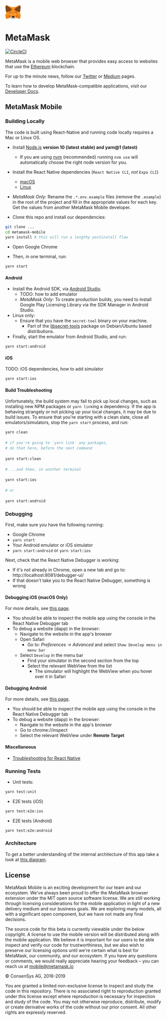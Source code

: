 ![MetaMask logo](logo.png?raw=true)

# MetaMask

[![CircleCI](https://circleci.com/gh/MetaMask/metamask-mobile/tree/develop.svg?style=shield)](https://circleci.com/gh/MetaMask/metamask-mobile/tree/develop)

MetaMask is a mobile web browser that provides easy access to websites that use the [Ethereum](https://ethereum.org/) blockchain.

For up to the minute news, follow our [Twitter](https://twitter.com/metamask_io) or [Medium](https://medium.com/metamask) pages.

To learn how to develop MetaMask-compatible applications, visit our [Developer Docs](https://metamask.github.io/metamask-docs/).

## MetaMask Mobile

### Building Locally

The code is built using React-Native and running code locally requires a Mac or Linux OS.

- Install [Node.js](https://nodejs.org) **version 10 (latest stable) and yarn@1 (latest)**
  - If you are using [nvm](https://github.com/creationix/nvm#installation) (recommended) running `nvm use` will automatically choose the right node version for you.

- Install the React Native dependencies (`React Native CLI`, _not_ `Expo CLI`)
  - [macOS](https://facebook.github.io/react-native/docs/getting-started.html#installing-dependencies-1)
  - [Linux](https://facebook.github.io/react-native/docs/getting-started.html#installing-dependencies-2)

- _MetaMask Only:_ Rename the `.*.env.example` files (remove the `.example`) in the root of the project and fill in the appropriate values for each key. Get the values from another MetaMask Mobile developer.

- Clone this repo and install our dependencies:

```bash
git clone ...
cd metamask-mobile
yarn install # this will run a lengthy postinstall flow
```

- Open Google Chrome

- Then, in one terminal, run:

```bash
yarn start
```

#### Android

- Install the Android SDK, via [Android Studio](https://developer.android.com/studio).
  - TODO: how to add emulator
  - _MetaMask Only:_ To create production builds, you need to install Google Play Licensing Library via the SDK Manager in Android Studio.
- Linux only:
  - Ensure that you have the `secret-tool` binary on your machine.
    - Part of the [libsecret-tools](https://launchpad.net/ubuntu/bionic/+package/libsecret-tools) package on Debian/Ubuntu based distributions.
- Finally, start the emulator from Android Studio, and run:

```bash
yarn start:android
```

#### iOS

TODO: iOS dependencies, how to add simulator

```bash
yarn start:ios
```

#### Build Troubleshooting

Unfortunately, the build system may fail to pick up local changes, such as installing new NPM packages or `yarn link`ing a dependency.
If the app is behaving strangely or not picking up your local changes, it may be due to build issues.
To ensure that you're starting with a clean slate, close all emulators/simulators, stop the `yarn start` process, and run:

```bash
yarn clean

# if you're going to `yarn link` any packages,
# do that here, before the next command

yarn start:clean

# ...and then, in another terminal

yarn start:ios

# or

yarn start:android
```

### Debugging

First, make sure you have the following running:

- Google Chrome
- `yarn start`
- Your Android emulator or iOS simulator
- `yarn start:android` or `yarn start:ios`

Next, check that the React Native Debugger is working:

- If it's not already in Chrome, open a new tab and go to: http://localhost:8081/debugger-ui/
- If that doesn't take you to the React Native Debugger, something is wrong

#### Debugging iOS (macOS Only)

For more details, see [this page](https://medium.com/@mattcroak718/debugging-your-iphone-mobile-web-app-using-safari-development-tools-71240657c487).

- You should be able to inspect the mobile app using the console in the React Native Debugger tab
- To debug a website (dapp) in the browser:
  - Navigate to the website in the app's browser
  - Open Safari
    - Go to: _Preferences -> Advanced_ and select `Show Develop menu in menu bar`
  - Select `Develop` in the menu bar
    - Find your simulator in the second section from the top
    - Select the relevant WebView from the list
      - The simulator will highlight the WebView when you hover over it in Safari

#### Debugging Android

For more details, see [this page](https://developers.google.com/web/tools/chrome-devtools/remote-debugging/webviews).

- You should be able to inspect the mobile app using the console in the React Native Debugger tab
- To debug a website (dapp) in the browser:
  - Navigate to the website in the app's browser
  - Go to chrome://inspect
  - Select the relevant WebView under **Remote Target**

#### Miscellaneous

- [Troubleshooting for React Native](https://facebook.github.io/react-native/docs/troubleshooting#content)

### Running Tests

- Unit tests:

```bash
yarn test:unit
```

- E2E tests (iOS)

```bash
yarn test:e2e:ios
```

- E2E tests (Android)

```bash
yarn test:e2e:android
```

### Architecture

To get a better understanding of the internal architecture of this app take a look at [this diagram](https://github.com/MetaMask/metamask-mobile/blob/develop/architecture.svg).

## License

MetaMask Mobile is an exciting development for our team and our ecosystem. We've always been proud to offer the MetaMask browser extension under the MIT open source software license. We are still working through licensing considerations for the mobile application in light of a new delivery medium and our business goals. We are exploring many models, all with a significant open component, but we have not made any final decisions.

The source code for this beta is currently viewable under the below copyright. A license to use the mobile version will be distributed along with the mobile application. We believe it is important for our users to be able inspect and verify our code for trustworthiness, but we also wish to preserve our licensing options until we're certain what is best for MetaMask, our community, and our ecosystem. If you have any questions or comments, we would really appreciate hearing your feedback – you can reach us at mobile@metamask.io

© ConsenSys AG, 2016-2019

You are granted a limited non-exclusive license to inspect and study the code in this repository. There is no associated right to reproduction granted under this license except where reproduction is necessary for inspection and study of the code. You may not otherwise reproduce, distribute, modify or create derivative works of the code without our prior consent. All other rights are expressly reserved.

